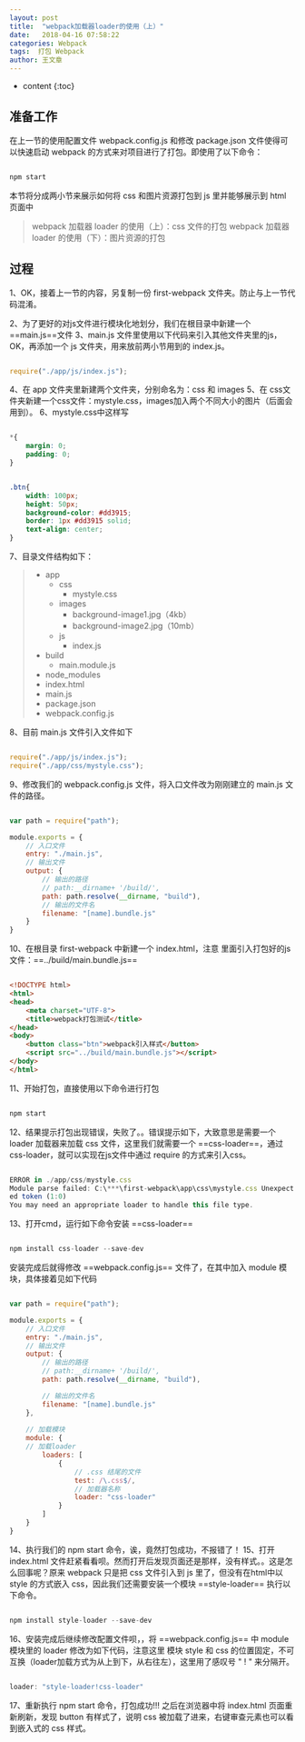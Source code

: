 ```yaml
---
layout: post
title:  "webpack加载器loader的使用（上）"
date:   2018-04-16 07:58:22
categories: Webpack
tags:  打包 Webpack
author: 王文章
---
```


* content
{:toc}





## 准备工作

在上一节的使用配置文件 webpack.config.js 和修改 package.json 文件使得可以快速启动 webpack 的方式来对项目进行了打包。即使用了以下命令：

```js

npm start

```


本节将分成两小节来展示如何将 css 和图片资源打包到 js 里并能够展示到 html 页面中
> webpack 加载器 loader 的使用（上）：css 文件的打包
> webpack 加载器 loader 的使用（下）：图片资源的打包

## 过程

1、OK，接着上一节的内容，另复制一份 first-webpack 文件夹。防止与上一节代码混淆。

2、为了更好的对js文件进行模块化地划分，我们在根目录中新建一个==main.js==文件
3、main.js 文件里使用以下代码来引入其他文件夹里的js，OK，再添加一个 js 文件夹，用来放前两小节用到的 index.js。

```js

require("./app/js/index.js");

```

4、在 app 文件夹里新建两个文件夹，分别命名为：css 和 images
5、在 css文件夹新建一个css文件：mystyle.css，images加入两个不同大小的图片（后面会用到）。
6、mystyle.css中这样写

```css

*{
    margin: 0;
    padding: 0;
}


.btn{
    width: 100px;
    height: 50px;
    background-color: #dd3915;
    border: 1px #dd3915 solid;
    text-align: center;
}

```


7、目录文件结构如下：


> - app
>   - css
>     - mystyle.css
>   - images
>     - background-image1.jpg（4kb）
>     - background-image2.jpg（10mb）
>   - js
>     - index.js
> - build
>     - main.module.js
> - node_modules
> - index.html
> - main.js
> - package.json
> - webpack.config.js

8、目前 main.js 文件引入文件如下

```js

require("./app/js/index.js");
require("./app/css/mystyle.css");

```

9、修改我们的 webpack.config.js 文件，将入口文件改为刚刚建立的 main.js 文件的路径。

```js

var path = require("path");

module.exports = {
    // 入口文件
    entry: "./main.js",
    // 输出文件
    output: {
        // 输出的路径
        // path:__dirname+ '/build/',
        path: path.resolve(__dirname, "build"),
        // 输出的文件名
        filename: "[name].bundle.js"
    }
}

```


10、在根目录 first-webpack 中新建一个 index.html，注意 里面引入打包好的js文件：==../build/main.bundle.js==

```html

<!DOCTYPE html>
<html>
<head>
    <meta charset="UTF-8">
    <title>webpack打包测试</title>
</head>
<body>
    <button class="btn">webpack引入样式</button>
    <script src="../build/main.bundle.js"></script>
</body>
</html>

```


11、开始打包，直接使用以下命令进行打包

```js

npm start

```

12、结果提示打包出现错误，失败了。。错误提示如下，大致意思是需要一个 loader 加载器来加载 css 文件，这里我们就需要一个 ==css-loader==，通过 css-loader，就可以实现在js文件中通过 require 的方式来引入css。

```js

ERROR in ./app/css/mystyle.css
Module parse failed: C:\***\first-webpack\app\css\mystyle.css Unexpect
ed token (1:0)
You may need an appropriate loader to handle this file type.

```

13、打开cmd，运行如下命令安装 ==css-loader==  

```js

npm install css-loader --save-dev

```

安装完成后就得修改 ==webpack.config.js== 文件了，在其中加入 module 模块，具体接着见如下代码

```js

var path = require("path");

module.exports = {
    // 入口文件
    entry: "./main.js",
    // 输出文件
    output: {
        // 输出的路径
        // path:__dirname+ '/build/',
        path: path.resolve(__dirname, "build"),

        // 输出的文件名
        filename: "[name].bundle.js"
    },
	
	// 加载模块
    module: {
    // 加载loader
        loaders: [
            {
                // .css 结尾的文件
                test: /\.css$/,
                // 加载器名称
                loader: "css-loader"
            }
        ]
    }
}

```
 

14、执行我们的 npm start 命令，诶，竟然打包成功，不报错了！
15、打开 index.html 文件赶紧看看呗。然而打开后发现页面还是那样，没有样式。。这是怎么回事呢？原来 webpack 只是把 css 文件引入到 js 里了，但没有在html中以 style 的方式嵌入 css，因此我们还需要安装一个模块 ==style-loader== 执行以下命令。


```js

npm install style-loader --save-dev

```

16、安装完成后继续修改配置文件呗，，将 ==webpack.config.js== 中 module 模块里的 loader 修改为如下代码，注意这里 模块 style 和 css 的位置固定，不可互换（loader加载方式为从上到下，从右往左），这里用了感叹号 " ! " 来分隔开。

```js

loader: "style-loader!css-loader"

```
17、重新执行 npm start 命令，打包成功!!! 之后在浏览器中将 index.html 页面重新刷新，发现 button 有样式了，说明 css 被加载了进来，右键审查元素也可以看到嵌入式的 css 样式。





















